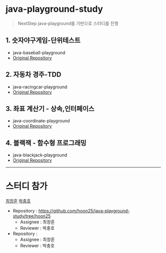 # java-playground-study
> NextStep java-playground를 기반으로 스터디를 진행

## 1. 숫자야구게임-단위테스트
- java-baseball-playground
- [Original Repository](https://github.com/next-step/java-baseball-playground)

## 2. 자동차 경주-TDD
- java-racingcar-playground
- [Original Repository](https://github.com/next-step/java-racingcar-playground)

## 3. 좌표 계산기 - 상속,인터페이스
- java-coordinate-playground
- [Original Repository](https://github.com/next-step/java-coordinate-playground)

## 4. 블랙잭 - 함수형 프로그래밍
- java-blackjack-playground
- [Original Repository](https://github.com/next-step/java-blackjack-playground)

---
# 스터디 참가
[최창훈](https://github.com/hoon25) [박충호](https://github.com/parkchoongho)

- Repository : https://github.com/hoon25/java-playground-study/tree/hoon25
    - Assignee : 최창훈
    - Reviewer : 박충호
- Repository : 
    - Assignee : 최창훈
    - Reviewer : 박충호
